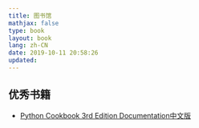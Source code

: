 ```yaml
---
title: 图书馆
mathjax: false
type: book
layout: book
lang: zh-CN
date: 2019-10-11 20:58:26
updated:
---
```


## 优秀书籍

- [Python Cookbook 3rd Edition Documentation中文版](https://python3-cookbook.readthedocs.io/zh_CN/latest/)
